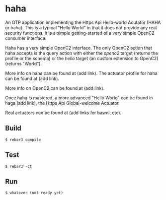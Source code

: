 haha
=====

An OTP application implementing the Https Api Hello-world Acutator (HAHA or haha). 
This is a typical "Hello World" in that it does not provide any real security functions.
It is a simple getting-started of a very simple OpenC2 consumer interface.

Haha has a very simple OpenC2 interface. 
The only OpenC2 action that haha accepts
is the query action with either the _openc2_ target (returns the profile or the schema)
or the _hello_ target (an custom extension to OpenC2) (returns "World").

More info on haha can be found at (add link).
The actuator profile for haha can be found at (add link).

More info on OpenC2 can be found at (add link).

Once haha is mastered, a more advanced "Hello World" can be found
in haga (add link), the Https Api Global-welcome Actuator.

Real actuators can be found at (add links for bawnl, etc).

Build
-----

    $ rebar3 compile

Test
-----

    $ rebar3 -ct

Run
-----

    $ whatever (not ready yet)
